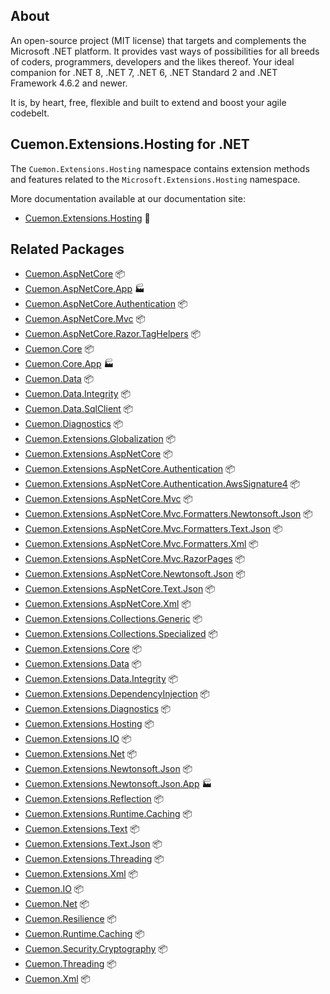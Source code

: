 ## About

An open-source project (MIT license) that targets and complements the Microsoft .NET platform. It provides vast ways of possibilities for all breeds of coders, programmers, developers and the likes thereof.
Your ideal companion for .NET 8, .NET 7, .NET 6, .NET Standard 2 and .NET Framework 4.6.2 and newer.

It is, by heart, free, flexible and built to extend and boost your agile codebelt.

## **Cuemon.Extensions.Hosting** for .NET

The `Cuemon.Extensions.Hosting` namespace contains extension methods and features related to the `Microsoft.Extensions.Hosting` namespace.

More documentation available at our documentation site:

- [Cuemon.Extensions.Hosting](https://docs.cuemon.net/api/extensions/dotnet/Cuemon.Extensions.Hosting.html) 🔗

## Related Packages

* [Cuemon.AspNetCore](https://www.nuget.org/packages/Cuemon.AspNetCore/) 📦
* [Cuemon.AspNetCore.App](https://www.nuget.org/packages/Cuemon.AspNetCore.App/) 🏭
* [Cuemon.AspNetCore.Authentication](https://www.nuget.org/packages/Cuemon.AspNetCore.Authentication/) 📦
* [Cuemon.AspNetCore.Mvc](https://www.nuget.org/packages/Cuemon.AspNetCore.Mvc/) 📦
* [Cuemon.AspNetCore.Razor.TagHelpers](https://www.nuget.org/packages/Cuemon.AspNetCore.Razor.TagHelpers/) 📦
* [Cuemon.Core](https://www.nuget.org/packages/Cuemon.Core/) 📦
* [Cuemon.Core.App](https://www.nuget.org/packages/Cuemon.Core.App/) 🏭
* [Cuemon.Data](https://www.nuget.org/packages/Cuemon.Data/) 📦
* [Cuemon.Data.Integrity](https://www.nuget.org/packages/Cuemon.Data.Integrity/) 📦
* [Cuemon.Data.SqlClient](https://www.nuget.org/packages/Cuemon.Data.SqlClient/) 📦
* [Cuemon.Diagnostics](https://www.nuget.org/packages/Cuemon.Diagnostics/) 📦
* [Cuemon.Extensions.Globalization](https://www.nuget.org/packages/Cuemon.Extensions.Globalization/) 📦
* [Cuemon.Extensions.AspNetCore](https://www.nuget.org/packages/Cuemon.Extensions.AspNetCore/) 📦
* [Cuemon.Extensions.AspNetCore.Authentication](https://www.nuget.org/packages/Cuemon.Extensions.AspNetCore.Authentication/) 📦
* [Cuemon.Extensions.AspNetCore.Authentication.AwsSignature4](https://www.nuget.org/packages/Cuemon.Extensions.AspNetCore.Authentication.AwsSignature4/) 📦
* [Cuemon.Extensions.AspNetCore.Mvc](https://www.nuget.org/packages/Cuemon.Extensions.AspNetCore.Mvc/) 📦
* [Cuemon.Extensions.AspNetCore.Mvc.Formatters.Newtonsoft.Json](https://www.nuget.org/packages/Cuemon.Extensions.AspNetCore.Mvc.Formatters.Newtonsoft.Json/) 📦
* [Cuemon.Extensions.AspNetCore.Mvc.Formatters.Text.Json](https://www.nuget.org/packages/Cuemon.Extensions.AspNetCore.Mvc.Formatters.Text.Json/) 📦
* [Cuemon.Extensions.AspNetCore.Mvc.Formatters.Xml](https://www.nuget.org/packages/Cuemon.Extensions.AspNetCore.Mvc.Formatters.Xml/) 📦
* [Cuemon.Extensions.AspNetCore.Mvc.RazorPages](https://www.nuget.org/packages/Cuemon.Extensions.AspNetCore.Mvc.RazorPages/) 📦
* [Cuemon.Extensions.AspNetCore.Newtonsoft.Json](https://www.nuget.org/packages/Cuemon.Extensions.AspNetCore.Newtonsoft.Json/) 📦
* [Cuemon.Extensions.AspNetCore.Text.Json](https://www.nuget.org/packages/Cuemon.Extensions.AspNetCore.Text.Json/) 📦
* [Cuemon.Extensions.AspNetCore.Xml](https://www.nuget.org/packages/Cuemon.Extensions.AspNetCore.Xml/) 📦
* [Cuemon.Extensions.Collections.Generic](https://www.nuget.org/packages/Cuemon.Extensions.Collections.Generic/) 📦
* [Cuemon.Extensions.Collections.Specialized](https://www.nuget.org/packages/Cuemon.Extensions.Collections.Specialized/) 📦
* [Cuemon.Extensions.Core](https://www.nuget.org/packages/Cuemon.Extensions.Core/) 📦
* [Cuemon.Extensions.Data](https://www.nuget.org/packages/Cuemon.Extensions.Data/) 📦
* [Cuemon.Extensions.Data.Integrity](https://www.nuget.org/packages/Cuemon.Extensions.Data.Integrity/) 📦
* [Cuemon.Extensions.DependencyInjection](https://www.nuget.org/packages/Cuemon.Extensions.DependencyInjection/) 📦
* [Cuemon.Extensions.Diagnostics](https://www.nuget.org/packages/Cuemon.Extensions.Diagnostics/) 📦
* [Cuemon.Extensions.Hosting](https://www.nuget.org/packages/Cuemon.Extensions.Hosting/) 📦
* [Cuemon.Extensions.IO](https://www.nuget.org/packages/Cuemon.Extensions.IO/) 📦
* [Cuemon.Extensions.Net](https://www.nuget.org/packages/Cuemon.Extensions.Net/) 📦
* [Cuemon.Extensions.Newtonsoft.Json](https://www.nuget.org/packages/Cuemon.Extensions.Newtonsoft.Json/) 📦
* [Cuemon.Extensions.Newtonsoft.Json.App](https://www.nuget.org/packages/Cuemon.Extensions.Newtonsoft.Json.App/) 🏭
* [Cuemon.Extensions.Reflection](https://www.nuget.org/packages/Cuemon.Extensions.Reflection/) 📦
* [Cuemon.Extensions.Runtime.Caching](https://www.nuget.org/packages/Cuemon.Extensions.Runtime.Caching/) 📦
* [Cuemon.Extensions.Text](https://www.nuget.org/packages/Cuemon.Extensions.Text/) 📦
* [Cuemon.Extensions.Text.Json](https://www.nuget.org/packages/Cuemon.Extensions.Text.Json/) 📦
* [Cuemon.Extensions.Threading](https://www.nuget.org/packages/Cuemon.Extensions.Threading/) 📦
* [Cuemon.Extensions.Xml](https://www.nuget.org/packages/Cuemon.Extensions.Xml/) 📦
* [Cuemon.IO](https://www.nuget.org/packages/Cuemon.IO/) 📦
* [Cuemon.Net](https://www.nuget.org/packages/Cuemon.Net/) 📦
* [Cuemon.Resilience](https://www.nuget.org/packages/Cuemon.Resilience/) 📦
* [Cuemon.Runtime.Caching](https://www.nuget.org/packages/Cuemon.Runtime.Caching/) 📦
* [Cuemon.Security.Cryptography](https://www.nuget.org/packages/Cuemon.Security.Cryptography/) 📦
* [Cuemon.Threading](https://www.nuget.org/packages/Cuemon.Threading/) 📦
* [Cuemon.Xml](https://www.nuget.org/packages/Cuemon.Xml/) 📦
